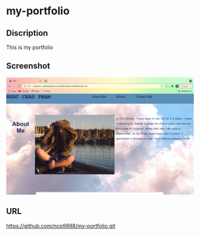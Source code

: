 # my-portfolio
## Discription 
 This is my portfolio
## Screenshot 
![Here is screenshot](./assets/images/screenshot.png)

## URL 
https://github.com/ncp9988/my-portfolio.git
